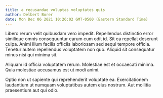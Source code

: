 ```yaml
---
title: a recusandae voluptas voluptates quis
author: Delbert Borer
date: Mon Dec 06 2021 10:26:02 GMT-0500 (Eastern Standard Time)
---
```

Libero rerum velit quibusdam vero impedit. Repellendus distinctio error similique omnis consequuntur earum cum odit id. Sit ea repellat deserunt culpa. Animi illum facilis officiis laboriosam sed sequi tempore officia. Tenetur autem repellendus voluptatem non quo. Aliquid sit consequatur minus nisi qui minima sit.

 Aliquam id officia voluptatem rerum. Molestiae est et occaecati minima. Quia molestiae accusamus est ut modi animi.

 Optio non ut sapiente qui reprehenderit voluptate ea. Exercitationem laudantium ut numquam voluptatibus autem eius nostrum. Aut mollitia praesentium aut qui odio.
